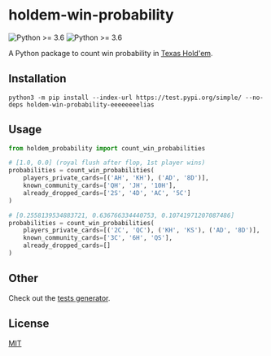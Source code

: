 # holdem-win-probability

![Python >= 3.6](https://img.shields.io/badge/python->=3.6-blue) ![Python >= 3.6](https://img.shields.io/badge/license-MIT-green)

A Python package to count win probability in [Texas Hold'em](https://en.wikipedia.org/wiki/Texas_hold_%27em).

## Installation
```
python3 -m pip install --index-url https://test.pypi.org/simple/ --no-deps holdem-win-probability-eeeeeeeelias
```

## Usage
```python
from holdem_probability import count_win_probabilities

# [1.0, 0.0] (royal flush after flop, 1st player wins)
probabilities = count_win_probabilities(
    players_private_cards=[('AH', 'KH'), ('AD', '8D')],
    known_community_cards=['QH', 'JH', '10H'],
    already_dropped_cards=['2S', '4D', 'AC', '5C']
)

# [0.2558139534883721, 0.636766334440753, 0.10741971207087486]
probabilities = count_win_probabilities(
    players_private_cards=[('2C', 'QC'), ('KH', 'KS'), ('AD', '8D')],
    known_community_cards=['3C', '6H', 'QS'],
    already_dropped_cards=[]
)
```

## Other
Check out the [tests generator](https://github.com/eeeeeeeelias/holdem-win-probability/blob/trunk/src/holdem_probability/generator_of_tests.py).

## License
[MIT](https://choosealicense.com/licenses/mit/)
